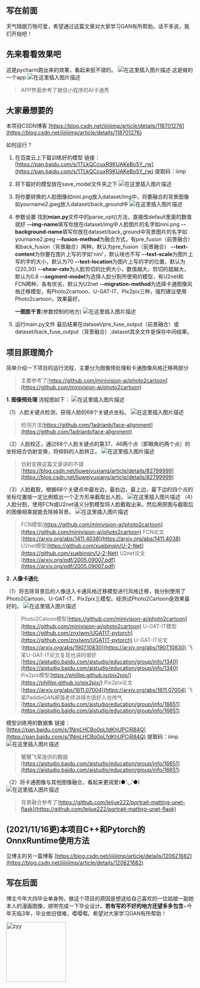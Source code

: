 ## 写在前面
天气晴朗万物可爱，希望通过这篇文章对大家学习GAN有所帮助。话不多说，我们开始吧！

## 先来看看效果吧
这是pycharm跑出来的效果，看起来挺不错的。
![在这里插入图片描述](https://img-blog.csdnimg.cn/20210713175706274.png?x-oss-process=image/watermark,type_ZmFuZ3poZW5naGVpdGk,shadow_10,text_aHR0cHM6Ly9ibG9nLmNzZG4ubmV0L2lpaWlpaWltcA==,size_16,color_FFFFFF,t_70#pic_center)
这是做的一个app
![在这里插入图片描述](https://img-blog.csdnimg.cn/20210713180500245.png?x-oss-process=image/watermark,type_ZmFuZ3poZW5naGVpdGk,shadow_10,text_aHR0cHM6Ly9ibG9nLmNzZG4ubmV0L2lpaWlpaWltcA==,size_16,color_FFFFFF,t_70)

> APP界面参考了微信小程序的AI卡通秀

## 大家最想要的

本项目CSDN博客
[https://blog.csdn.net/iiiiiiimp/article/details/118701276](https://blog.csdn.net/iiiiiiimp/article/details/118701276)


如何运行？
 1. 在百度云上下载训练好的模型
 链接：[https://pan.baidu.com/s/1TLkQCcuxR9KUAKeBo5Y_rw](https://pan.baidu.com/s/1TLkQCcuxR9KUAKeBo5Y_rw) 
 提取码：iimp 
 2. 将下载好的模型放在save_model文件夹之下
![在这里插入图片描述](https://img-blog.csdnimg.cn/20210713202019839.png?x-oss-process=image/watermark,type_ZmFuZ3poZW5naGVpdGk,shadow_10,text_aHR0cHM6Ly9ibG9nLmNzZG4ubmV0L2lpaWlpaWltcA==,size_16,color_FFFFFF,t_70#pic_center)
 3. 将你要转换的人脸图像如nini.png放入dataset/img中，将要融合的背景图像如yourname2.jpeg放入dataset/back_ground中
![在这里插入图片描述](https://img-blog.csdnimg.cn/20210713205924634.png?x-oss-process=image/watermark,type_ZmFuZ3poZW5naGVpdGk,shadow_10,text_aHR0cHM6Ly9ibG9nLmNzZG4ubmV0L2lpaWlpaWltcA==,size_16,color_FFFFFF,t_70#pic_center)
 4. 参数设置
 找到**mian.py**文件中的parse_opt()方法，直接改default里面的数值就好
 **--img-name**填写你放在dataset/img中人脸图片的名字如nini.png
 **--background-name**填写你放在dataset/back_ground中背景图片的名字如yourname2.jpeg
 **--fusion-method**为融合方式，有pre_fusion（前景融合）和back_fusion（背景融合）两种，默认为pre_fusion（前景融合）
 **--text-content**为你要在图片上写的字如'nini'，默认啥也不写
 **--text-scale**为图片上写的字的大小，默认为70
 **--text-location**为图片上写的字的位置，默认为(220,30)
 **--shear-rate**为人脸剪切的比例大小，数值越大，剪切的就越大，默认为0.8
 **--segment-model**为选择人脸分割所使用的模型，有U2net和FCN两种，各有优劣，默认为U2net
 **--migration-method**为选择卡通图像风格迁移模型，有Photo2cartoon、U-GAT-IT、Pix2pix三种，强烈建议使用Photo2cartoon，效果最好。
 
 	**一图胜千言**(参数控制的地方)
 	![在这里插入图片描述](https://img-blog.csdnimg.cn/20210714091342451.png?x-oss-process=image/watermark,type_ZmFuZ3poZW5naGVpdGk,shadow_10,text_aHR0cHM6Ly9ibG9nLmNzZG4ubmV0L2lpaWlpaWltcA==,size_16,color_FFFFFF,t_70#pic_center)
 
 5. 运行main.py文件
最后结果在dataset/pre_fuse_output（前景融合）或dataset/back_fuse_output（背景融合）,dataset其余文件是保存中间结果。
 
## 项目原理简介

简单介绍一下项目的运行流程，主要分为图像预处理和卡通图像风格迁移两部分

> 主要参考了[https://github.com/minivision-ai/photo2cartoon](https://github.com/minivision-ai/photo2cartoon)

 **1. 图像预处理**
 流程图如下：
 ![在这里插入图片描述](https://img-blog.csdnimg.cn/20210713214029473.png?x-oss-process=image/watermark,type_ZmFuZ3poZW5naGVpdGk,shadow_10,text_aHR0cHM6Ly9ibG9nLmNzZG4ubmV0L2lpaWlpaWltcA==,size_16,color_FFFFFF,t_70#pic_center)

（1）人脸关键点检测，获得人脸的68个关键点坐标。
 ![在这里插入图片描述](https://img-blog.csdnimg.cn/20210714092317427.png?x-oss-process=image/watermark,type_ZmFuZ3poZW5naGVpdGk,shadow_10,text_aHR0cHM6Ly9ibG9nLmNzZG4ubmV0L2lpaWlpaWltcA==,size_16,color_FFFFFF,t_70#pic_center)

> 检测方法[https://github.com/1adrianb/face-alignment](https://github.com/1adrianb/face-alignment)

 （2）人脸校正，通过68个人脸关键点的第37、46两个点（即眼角的两个点）的坐标结合仿射变换，将倾斜的人脸转正。
 ![在这里插入图片描述](https://img-blog.csdnimg.cn/20210714093605119.png?x-oss-process=image/watermark,type_ZmFuZ3poZW5naGVpdGk,shadow_10,text_aHR0cHM6Ly9ibG9nLmNzZG4ubmV0L2lpaWlpaWltcA==,size_16,color_FFFFFF,t_70#pic_center)

> 仿射变换这篇文章讲的不错[https://blog.csdn.net/liuweiyuxiang/article/details/82799999](https://blog.csdn.net/liuweiyuxiang/article/details/82799999)

（3）人脸截取，根据68个关键点中最左边，最右边，最上边，最下边的四个点的坐标位置按一定比例框出一个正方形来截取出人脸。
 ![在这里插入图片描述](https://img-blog.csdnimg.cn/20210714094014448.png?x-oss-process=image/watermark,type_ZmFuZ3poZW5naGVpdGk,shadow_10,text_aHR0cHM6Ly9ibG9nLmNzZG4ubmV0L2lpaWlpaWltcA==,size_16,color_FFFFFF,t_70#pic_center)
（4）人脸分割，使用FCN或U2net语义分割模型将人脸截取出来。然后用原图与截取后的图像相乘就能去除掉背景。
![在这里插入图片描述](https://img-blog.csdnimg.cn/20210714094752860.png?x-oss-process=image/watermark,type_ZmFuZ3poZW5naGVpdGk,shadow_10,text_aHR0cHM6Ly9ibG9nLmNzZG4ubmV0L2lpaWlpaWltcA==,size_16,color_FFFFFF,t_70#pic_center)

> FCN模型[https://github.com/minivision-ai/photo2cartoon](https://github.com/minivision-ai/photo2cartoon)
> FCN论文[https://arxiv.org/abs/1411.4038](https://arxiv.org/abs/1411.4038)
> U2net模型[https://github.com/xuebinqin/U-2-Net](https://github.com/xuebinqin/U-2-Net)
> U2net论文[https://arxiv.org/pdf/2005.09007.pdf](https://arxiv.org/pdf/2005.09007.pdf)

 **2. 人像卡通化**

（1）将去除背景后的人像送入卡通风格迁移模型进行风格迁移，我分别使用了Photo2Cartoon、U-GAT-IT、Pix2pix三模型。经测试Photo2Cartoon是效果最好的。
 ![在这里插入图片描述](https://img-blog.csdnimg.cn/20210714095905105.png?x-oss-process=image/watermark,type_ZmFuZ3poZW5naGVpdGk,shadow_10,text_aHR0cHM6Ly9ibG9nLmNzZG4ubmV0L2lpaWlpaWltcA==,size_16,color_FFFFFF,t_70#pic_center)

> Photo2Catoon模型[https://github.com/minivision-ai/photo2cartoon](https://github.com/minivision-ai/photo2cartoon)
> U-GAT-IT模型[https://github.com/znxlwm/UGATIT-pytorch](https://github.com/znxlwm/UGATIT-pytorch)
> U-GAT-IT论文[https://arxiv.org/abs/1907.10830](https://arxiv.org/abs/1907.10830) 
> 飞桨U-GAT-IT论文复现也讲的很好 [https://aistudio.baidu.com/aistudio/education/group/info/1340](https://aistudio.baidu.com/aistudio/education/group/info/1340)
> Pix2pix模型[https://phillipi.github.io/pix2pix/](https://phillipi.github.io/pix2pix/)
> Pix2pix论文[https://arxiv.org/abs/1611.07004](https://arxiv.org/abs/1611.07004)
> 飞桨PaddleGAN郝强老师讲得也很好人也帅气[https://aistudio.baidu.com/aistudio/education/group/info/16651](https://aistudio.baidu.com/aistudio/education/group/info/16651)

模型训练用的数据集
链接：[https://pan.baidu.com/s/1NmLHCBo0pLfdKhUPCjR84Q](https://pan.baidu.com/s/1NmLHCBo0pLfdKhUPCjR84Q) 
提取码：iimp 
![在这里插入图片描述](https://img-blog.csdnimg.cn/20210714102531796.png?x-oss-process=image/watermark,type_ZmFuZ3poZW5naGVpdGk,shadow_10,text_aHR0cHM6Ly9ibG9nLmNzZG4ubmV0L2lpaWlpaWltcA==,size_16,color_FFFFFF,t_70#pic_center)

> 蟹蟹飞桨提供的数据[https://aistudio.baidu.com/aistudio/education/group/info/16651](https://aistudio.baidu.com/aistudio/education/group/info/16651)

（2）将卡通图像与其他图像融合，看起来更阔爱(●'◡'●)
![在这里插入图片描述](https://img-blog.csdnimg.cn/20210714101559341.png?x-oss-process=image/watermark,type_ZmFuZ3poZW5naGVpdGk,shadow_10,text_aHR0cHM6Ly9ibG9nLmNzZG4ubmV0L2lpaWlpaWltcA==,size_16,color_FFFFFF,t_70#pic_center)

> 背景融合参考了[https://github.com/leijue222/portrait-matting-unet-flask](https://github.com/leijue222/portrait-matting-unet-flask)

## (2021/11/16更)本项目C++和Pytorch的OnnxRuntime使用方法
见博主的另一篇博客
[https://blog.csdn.net/iiiiiiimp/article/details/120621682](https://blog.csdn.net/iiiiiiimp/article/details/120621682)

## 写在后面
博主今年大四毕业单身狗，做这个项目的原因是想送给自己喜欢的一位姑娘一副她本人的漫画图像，顺带完成一下毕业设计。**若有写的不好的地方还望多多包含**~今年天临3年，毕业依旧很难，嘤嘤嘤。希望对大家学习GAN有所帮助！

<img width="160" alt="zyy" src="https://user-images.githubusercontent.com/47819608/147376046-d067ac63-23dd-4bb8-a167-3c14d7b9ca57.png">

